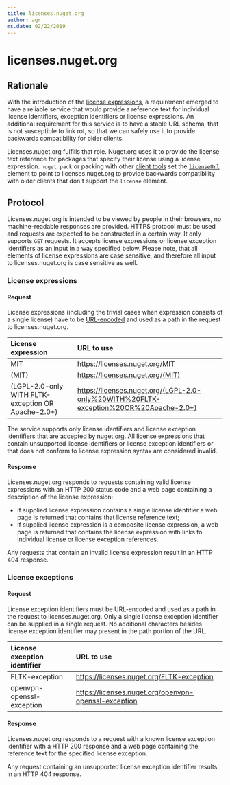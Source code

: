 ```yaml
---
title: licenses.nuget.org
author: agr
ms.date: 02/22/2019
---
```

# licenses.nuget.org

## Rationale

With the introduction of the [license expressions](nuspec.md#license), a requirement emerged to have a reliable service
that would provide a reference text for individual license identifiers, exception identifiers or license expressions.
An additional requirement for this service is to have a stable URL schema, that is not susceptible to link rot,
so that we can safely use it to provide backwards compatibility for older clients.

Licenses.nuget.org fulfills that role. Nuget.org uses it to provide the license text reference for packages that
specify their license using a license expression. `nuget pack` or packing with other
[client tools](https://docs.microsoft.com/en-us/nuget/install-nuget-client-tools) set
the [`licenseUrl`](nuspec.md#licenseurl) element to point to licenses.nuget.org to provide backwards
compatibility with older clients that don't support the `license` element.

## Protocol

Licenses.nuget.org is intended to be viewed by people in their browsers, no machine-readable responses are provided.
HTTPS protocol must be used and requests are expected to be constructed in a certain way. It only supports `GET` requests.
It accepts license expressions or license exception identifiers as an input in a way specified below. Please note, that all
elements of license expressions are case sensitive, and therefore all input to licenses.nuget.org is case sensitive as well.

### License expressions

#### Request

License expressions (including the trivial cases when expression consists of a single license) have to be
[URL-encoded](https://tools.ietf.org/html/rfc3986#section-2.1) and used as a path in the request to
licenses.nuget.org.

| License expression | URL to use |
|:---|:---|
| MIT                                                | <https://licenses.nuget.org/MIT> |
| (MIT)                                              | <https://licenses.nuget.org/(MIT)> |
| (LGPL-2.0-only WITH FLTK-exception OR Apache-2.0+) | <https://licenses.nuget.org/(LGPL-2.0-only%20WITH%20FLTK-exception%20OR%20Apache-2.0+)> |

The service supports only license identifiers and license exception identifiers that are accepted by
nuget.org. All license expressions that contain unsupported license identifiers
or license exception identifiers or that does not conform to license expression syntax are considered
invalid.

#### Response

Licenses.nuget.org responds to requests containing valid license expressions with an HTTP 200 status code and
a web page containing a description of the license expression:

* if supplied license expression contains a single license identifier a web page is returned that contains that
license reference text;
* if supplied license expression is a composite license expression, a web page is returned that contains
the license expression with links to individual license or license exception references.

Any requests that contain an invalid license expression result in an HTTP 404 response.

### License exceptions

#### Request

License exception identifiers must be URL-encoded and used as a path in the request to licenses.nuget.org.
Only a single license exception identifier can be supplied in a single request. No additional characters besides
license exception identifier may present in the path portion of the URL.

| License exception identifier | URL to use |
|:---|:---|
|FLTK-exception            | <https://licenses.nuget.org/FLTK-exception> |
|openvpn-openssl-exception | <https://licenses.nuget.org/openvpn-openssl-exception> |

#### Response

Licenses.nuget.org responds to a request with a known license exception identifier with a HTTP 200 response and
a web page containing the reference text for the specified license exception.

Any request containing an unsupported license exception identifier results in an HTTP 404 response.